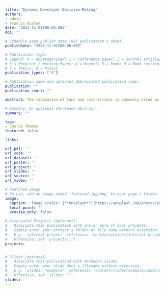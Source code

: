 ```yaml
---
title: "Dynamic Developer Decision-Making"
authors:
- admin
- Francis Guiton
date: "2023-12-01T00:00:00Z"
doi: ""

# Schedule page publish date (NOT publication's date).
publishDate: "2023-12-01T00:00:00Z"

# Publication type.
# Legend: 0 = Uncategorized; 1 = Conference paper; 2 = Journal article;
# 3 = Preprint / Working Paper; 4 = Report; 5 = Book; 6 = Book section;
# 7 = Thesis; 8 = Patent
publication_types: ["4"]

# Publication name and optional abbreviated publication name.
publication: ""
publication_short: ""

abstract: The relaxation of land use restrictions is commonly cited as an effective solution to the housing affordability crisis because it would create more housing supply. However, one concern is that developers would not take advantage of such a policy reform because they behave dynamically, that is, they might delay construction in anticipation of higher returns in the future. How much of a problem is this practice of ''land-banking''? In this paper, we address this question by building a model of dynamic developer decision-making where developers choose when to build on a parcel of land. Using detailed microdata on the timing of housing projects in the Greater Toronto Area, we can estimate the extent to which developers engage in land-banking behaviour and what the key drivers of this behaviour are.

# Summary. An optional shortened abstract.
summary: ""

tags:
- Source Themes
featured: false

links:

url_pdf: ''
url_code: ''
url_dataset: ''
url_poster: ''
url_project: ''
url_slides: ''
url_source: ''
url_video: ''

# Featured image
# To use, add an image named `featured.jpg/png` to your page's folder. 
image:
  caption: 'Image credit: [**Unsplash**](https://unsplash.com/photos/s9CC2SKySJM)'
  focal_point: ""
  preview_only: false

# Associated Projects (optional).
#   Associate this publication with one or more of your projects.
#   Simply enter your project's folder or file name without extension.
#   E.g. `internal-project` references `content/project/internal-project/index.md`.
#   Otherwise, set `projects: []`.
projects:


# Slides (optional).
#   Associate this publication with Markdown slides.
#   Simply enter your slide deck's filename without extension.
#   E.g. `slides: "example"` references `content/slides/example/index.md`.
#   Otherwise, set `slides: ""`.
slides: ''
---
```

